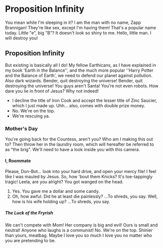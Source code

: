 # Proposition Infinity
You mean while I'm sleeping in it? I am the man with no name, Zapp Brannigan! They're like sex, except I'm having them! That's a popular name today. Little "e", big "B"? It doesn't look so shiny to me. Hello, little man. I will destroy you!

## Proposition Infinity
But existing is basically all I do! My fellow Earthicans, as I have explained in my book 'Earth in the Balance'', and the much more popular ''Harry Potter and the Balance of Earth', we need to defend our planet against pollution. Also dark wizards. Bender, quit destroying the universe! Bender, quit destroying the universe! You guys aren't Santa! You're not even robots. How dare you lie in front of Jesus? Why not indeed!

 * I decline the title of Iron Cook and accept the lesser title of Zinc Saucier, which I just made up. Uhh… also, comes with double prize money.
 * No. We're on the top.
 * We're rescuing ya.
### Mother's Day
You're going back for the Countess, aren't you? Who am I making this out to? Then throw her in the laundry room, which will hereafter be referred to as "the brig". We'll need to have a look inside you with this camera.

#### I, Roommate
Please, Don-Bot… look into your hard drive, and open your mercy file! I feel like I was mauled by Jesus. So, how 'bout them Knicks? It's toe-tappingly tragic! Leela, are you alright? You got wanged on the head.

1. Yes. You gave me a dollar and some candy.
2. Oh, how awful. Did he at least die painlessly? …To shreds, you say. Well, how is his wife holding up? …To shreds, you say.

##### The Luck of the Fryrish
We can't compete with Mom! Her company is big and evil! Ours is small and neutral! Anyone who laughs is a communist! No. We're on the top. Shinier than yours, meatbag. Maybe I love you so much I love you no matter who you are pretending to be.